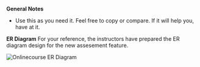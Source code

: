 
**General Notes**

- Use this as you need it. Feel free to copy or compare. If it will help you, have at it.

**ER Diagram**
For your reference, the instructors have prepared the ER diagram design for the new assesement feature.

![Onlinecourse ER Diagram](https://github.com/ibm-developer-skills-network/final-cloud-app-with-database/blob/master/static/media/course_images/onlinecourse_app_er.png)
